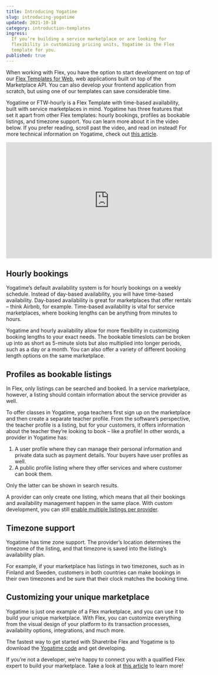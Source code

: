 ```yaml
---
title: Introducing Yogatime
slug: introducing-yogatime
updated: 2021-10-18
category: introduction-templates
ingress:
  If you’re building a service marketplace or are looking for
  flexibility in customizing pricing units, Yogatime is the Flex
  template for you.
published: true
---
```


When working with Flex, you have the option to start development on top
of our
[Flex Templates for Web](https://www.sharetribe.com/docs/ftw/how-to-customize-ftw/),
web applications built on top of the Marketplace API. You can also
develop your frontend application from scratch, but using one of our
templates can save considerable time.

Yogatime or FTW-hourly is a Flex Template with time-based availability,
built with service marketplaces in mind. Yogatime has three features
that set it apart from other Flex templates: hourly bookings, profiles
as bookable listings, and timezone support. You can learn more about it
in the video below. If you prefer reading, scroll past the video, and
read on instead! For more technical information on Yogatime, check out
[this article](https://www.sharetribe.com/docs/ftw/ftw-hourly/).

<iframe width="560" height="315" src="https://www.youtube.com/embed/vbw6_wm9E4g" title="YouTube video player" frameborder="0" allow="accelerometer; autoplay; clipboard-write; encrypted-media; gyroscope; picture-in-picture" allowfullscreen></iframe>

## Hourly bookings

Yogatime’s default availability system is for hourly bookings on a
weekly schedule. Instead of day-based availability, you will have
time-based availability. Day-based availability is great for
marketplaces that offer rentals – think Airbnb, for example. Time-based
availability is vital for service marketplaces, where booking lengths
can be anything from minutes to hours.

Yogatime and hourly availability allow for more flexibility in
customizing booking lengths to your exact needs. The bookable timeslots
can be broken up into as short as 5-minute slots but also multiplied
into longer periods, such as a day or a month. You can also offer a
variety of different booking length options on the same marketplace.

## Profiles as bookable listings

In Flex, only listings can be searched and booked. In a service
marketplace, however, a listing should contain information about the
service provider as well.

To offer classes in Yogatime, yoga teachers first sign up on the
marketplace and then create a separate teacher profile. From the
software’s perspective, the teacher profile is a listing, but for your
customers, it offers information about the teacher they’re looking to
book – like a profile! In other words, a provider in Yogatime has:

1. A user profile where they can manage their personal information and
   private data such as payment details. Your buyers have user profiles
   as well.
2. A public profile listing where they offer services and where customer
   can book them.

Only the latter can be shown in search results.

A provider can only create one listing, which means that all their
bookings and availability management happen in the same place. With
custom development, you can still
[enable multiple listings per provider](https://www.sharetribe.com/docs/ftw/ftw-hourly/#each-provider-can-have-only-one-listing).

## Timezone support

Yogatime has time zone support. The provider’s location determines the
timezone of the listing, and that timezone is saved into the listing’s
availability plan.

For example, if your marketplace has listings in two timezones, such as
in Finland and Sweden, customers in both countries can make bookings in
their own timezones and be sure that their clock matches the booking
time.

## Customizing your unique marketplace

Yogatime is just one example of a Flex marketplace, and you can use it
to build your unique marketplace. With Flex, you can customize
everything from the visual design of your platform to its transaction
processes, availability options, integrations, and much more.

The fastest way to get started with Sharetribe Flex and Yogatime is to
download the [Yogatime code](https://github.com/sharetribe/ftw-hourly)
and get developing.

If you’re not a developer, we’re happy to connect you with a qualified
Flex expert to build your marketplace. Take a look at
[this article](https://www.sharetribe.com/docs/operator-guides/how-to-hire-developer/)
to learn more!

